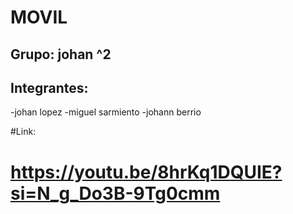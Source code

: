 # MOVIL

##  Grupo: johan ^2

## Integrantes: 
-johan lopez
-miguel sarmiento
-johann berrio

#Link: 
# https://youtu.be/8hrKq1DQUIE?si=N_g_Do3B-9Tg0cmm

